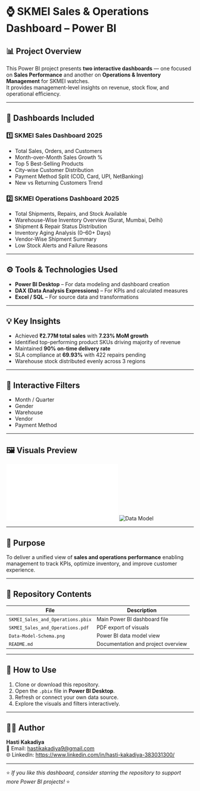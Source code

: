# ⌚ SKMEI Sales & Operations Dashboard – Power BI

## 📊 Project Overview
This Power BI project presents **two interactive dashboards** — one focused on **Sales Performance** and another on **Operations & Inventory Management** for SKMEI watches.  
It provides management-level insights on revenue, stock flow, and operational efficiency.

---

## 🎯 Dashboards Included

### 1️⃣ SKMEI Sales Dashboard 2025
- Total Sales, Orders, and Customers  
- Month-over-Month Sales Growth %  
- Top 5 Best-Selling Products  
- City-wise Customer Distribution  
- Payment Method Split (COD, Card, UPI, NetBanking)  
- New vs Returning Customers Trend  

### 2️⃣ SKMEI Operations Dashboard 2025
- Total Shipments, Repairs, and Stock Available  
- Warehouse-Wise Inventory Overview (Surat, Mumbai, Delhi)  
- Shipment & Repair Status Distribution  
- Inventory Aging Analysis (0–60+ Days)  
- Vendor-Wise Shipment Summary  
- Low Stock Alerts and Failure Reasons  

---

## ⚙️ Tools & Technologies Used
- **Power BI Desktop** – For data modeling and dashboard creation  
- **DAX (Data Analysis Expressions)** – For KPIs and calculated measures  
- **Excel / SQL** – For source data and transformations  

---

## 💡 Key Insights
- Achieved **₹2.77M total sales** with **7.23% MoM growth**  
- Identified top-performing product SKUs driving majority of revenue  
- Maintained **90% on-time delivery rate**  
- SLA compliance at **69.93%** with 422 repairs pending  
- Warehouse stock distributed evenly across 3 regions  

---

## 🧭 Interactive Filters
- Month / Quarter  
- Gender  
- Warehouse  
- Vendor  
- Payment Method  

---

## 🖼️ Visuals Preview
![Sales And Operations Dashboard](SKMEI_Sales_and_Operations.pdf)
![Data Model](Data-Model-Schema.png)

---

## 🧠 Purpose
To deliver a unified view of **sales and operations performance** enabling management to track KPIs, optimize inventory, and improve customer experience.

---

## 📂 Repository Contents
| File | Description |
|------|--------------|
| `SKMEI_Sales_and_Operations.pbix` | Main Power BI dashboard file |
| `SKMEI_Sales_and_Operations.pdf` | PDF export of visuals |
| `Data-Model-Schema.png` | Power BI data model view |
| `README.md` | Documentation and project overview |

---

## 🚀 How to Use
1. Clone or download this repository.  
2. Open the `.pbix` file in **Power BI Desktop**.  
3. Refresh or connect your own data source.  
4. Explore the visuals and filters interactively.

---

## 👩‍💼 Author
**Hasti Kakadiya**  
📧 Email: hastikakadiya9@gmail.com  
🌐 LinkedIn: https://www.linkedin.com/in/hasti-kakadiya-383031300/

---

⭐ *If you like this dashboard, consider starring the repository to support more Power BI projects!* ⭐
